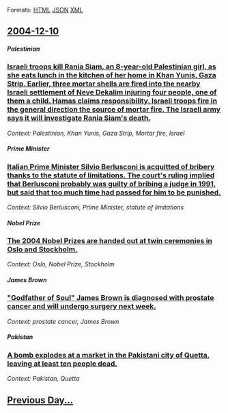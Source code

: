 
Formats: [HTML](2004/12/10/index.html)  [JSON](2004/12/10/index.json)  [XML](2004/12/10/index.xml)  

## [2004-12-10](/news/2004/12/10/index.md)

##### Palestinian
### [ Israeli troops kill Rania Siam, an 8-year-old Palestinian girl, as she eats lunch in the kitchen of her home in Khan Yunis, Gaza Strip. Earlier, three mortar shells are fired into the nearby Israeli settlement of Neve Dekalim injuring four people, one of them a child. Hamas claims responsibility. Israeli troops fire in the general direction the source of mortar fire. The Israeli army says it will investigate Rania Siam's death. ](/news/2004/12/10/israeli-troops-kill-rania-siam-an-8-year-old-palestinian-girl-as-she-eats-lunch-in-the-kitchen-of-her-home-in-khan-yunis-gaza-strip-ear.md)
_Context: Palestinian, Khan Yunis, Gaza Strip, Mortar fire, Israel_

##### Prime Minister
### [ Italian Prime Minister Silvio Berlusconi is acquitted of bribery thanks to the statute of limitations. The court's ruling implied that Berlusconi probably was guilty of bribing a judge in 1991, but said that too much time had passed for him to be punished. ](/news/2004/12/10/italian-prime-minister-silvio-berlusconi-is-acquitted-of-bribery-thanks-to-the-statute-of-limitations-the-court-s-ruling-implied-that-berl.md)
_Context: Silvio Berlusconi, Prime Minister, statute of limitations_

##### Nobel Prize
### [ The 2004 Nobel Prizes are handed out at twin ceremonies in Oslo and Stockholm. ](/news/2004/12/10/the-2004-nobel-prizes-are-handed-out-at-twin-ceremonies-in-oslo-and-stockholm.md)
_Context: Oslo, Nobel Prize, Stockholm_

##### James Brown
### [ "Godfather of Soul" James Brown is diagnosed with prostate cancer and will undergo surgery next week. ](/news/2004/12/10/godfather-of-soul-james-brown-is-diagnosed-with-prostate-cancer-and-will-undergo-surgery-next-week.md)
_Context: prostate cancer, James Brown_

##### Pakistan
### [ A bomb explodes at a market in the Pakistani city of Quetta, leaving at least ten people dead. ](/news/2004/12/10/a-bomb-explodes-at-a-market-in-the-pakistani-city-of-quetta-leaving-at-least-ten-people-dead.md)
_Context: Pakistan, Quetta_

## [Previous Day...](/news/2004/12/9/index.md)

